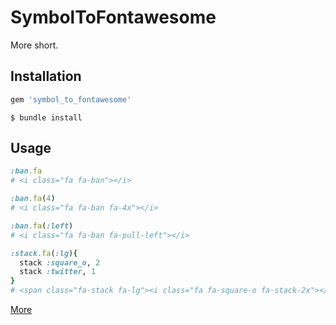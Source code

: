 # SymbolToFontawesome

More short.

## Installation

```ruby
gem 'symbol_to_fontawesome'
```

    $ bundle install

## Usage

```ruby
:ban.fa
# <i class="fa fa-ban"></i>

:ban.fa(4)
# <i class="fa fa-ban fa-4x"></i>

:ban.fa(:left)
# <i class="fa fa-ban fa-pull-left"></i>

:stack.fa(:lg){
  stack :square_o, 2
  stack :twitter, 1
}
# <span class="fa-stack fa-lg"><i class="fa fa-square-o fa-stack-2x"></i><i class="fa fa-twitter fa-stack-1x"></i></span>
```

[More](./spec/symbol_to_fontawesome_spec.rb)
